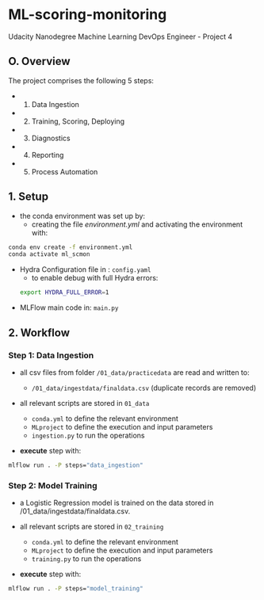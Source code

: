 # ML-scoring-monitoring
Udacity Nanodegree Machine Learning DevOps Engineer - Project 4


## O. Overview
The project comprises the following 5 steps:
- 1. Data Ingestion
- 2. Training, Scoring, Deploying
- 3. Diagnostics
- 4. Reporting
- 5. Process Automation

## 1. Setup

- the conda environment was set up by:
    - creating the file _environment.yml_ and activating the environment with:
```Bash		
conda env create -f environment.yml	
conda activate ml_scmon
```


- Hydra Configuration file in :
```config.yaml```
    - to enable debug with full Hydra errors:
    ```Bash
    export HYDRA_FULL_ERROR=1
    ```
- MLFlow main code in:
```main.py```


## 2. Workflow
### Step 1: Data Ingestion
- all csv files from folder ```/01_data/practicedata``` are read and written to:
    - ```/01_data/ingestdata/finaldata.csv``` (duplicate records are removed)

- all relevant scripts are stored in ```01_data```
    - ```conda.yml``` to define the relevant environment
    - ```MLproject``` to define the execution and input parameters
    - ```ingestion.py``` to run the operations

- **execute** step with:
```Bash
mlflow run . -P steps="data_ingestion"
```

### Step 2: Model Training
- a Logistic Regression model is trained on the data stored in /01_data/ingestdata/finaldata.csv. 

- all relevant scripts are stored in ```02_training```
    - ```conda.yml``` to define the relevant environment
    - ```MLproject``` to define the execution and input parameters
    - ```training.py``` to run the operations


- **execute** step with:
```Bash
mlflow run . -P steps="model_training"
```
